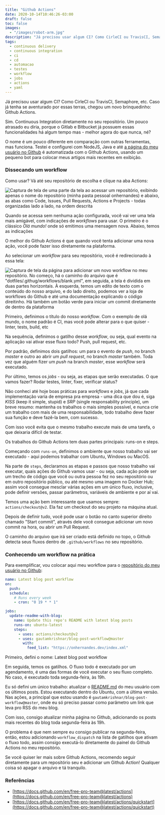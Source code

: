 ```yaml
---
title: "Github Actions"
date: 2020-10-14T10:46:26-03:00
draft: false
toc: false
images:
  - "/images/robot-arm.jpg"
description: "Já precisou usar algum CI? Como CirleCI ou TravisCI, Semaphore, etc. Caso já tenha se aventurado por essas terras, chegou um novo brinquedinho: Github Actions"
tags:
  - continuous delivery
  - continuous integration
  - ci
  - cd
  - automacao
  - testes
  - workflow
  - jobs
  - actions
  - yaml
---
```


Já precisou usar algum CI? Como CirleCI ou TravisCI, Semaphore, etc. Caso já tenha se aventurado por essas terras, chegou um novo brinquedinho: Github Actions.

Sim. Continuous Integration diretamente no seu repositório. Um pouco atrasado eu diria, porque o Gitlab e Bitbucket já possuem essas funcionalidades há algum tempo mas - melhor agora do que nunca, né?

O nome é um pouco diferente em comparação com outras ferramentas, mas funciona. Testei e configurei com NodeJS, Java e até [a página do meu usuário no Github](http://github.com/onhernandes/) é automatizada com o Github Actions, usando um pequeno bot para colocar meus artigos mais recentes em exibição.

### Dissecando um workflow

Como usar? Vá até seu repositório de escolha e clique na aba Actions:

![Captura de tela de uma parte da tela ao acessar um repositório, exibindo apenas o nome do repositório (minha pasta pessoal onhernandes) e abaixo, as abas como Code, Issues, Pull Requests, Actions e Projects - todas organizadas lado a lado, na ordem descrita](/images/Github-Actions/screenshot-github-repo-menu.jpg)


Quando se acessa sem nenhuma ação configurada, você vai ver uma tela mais amigável, com indicações de *workflows* para usar.  O primeiro é o clássico *Olá mundo!* onde só emitimos uma mensagem nova. Abaixo, temos as indicações

O melhor do Github Actions é que quando você tenta adicionar uma nova ação, você pode fazer isso diretamente na plataforma. 

Ao selecionar um *workflow* para seu repositório, você é redirecionado à essa tela:

![Captura de tela da página para adicionar um novo workflow no meu repositório. No começo, há o caminho do arquivo que é "dotfiles/.githug/workflows/blank.yml", em seguida, a tela é dividida em duas partes horizontais. À esquerda, temos um edito de texto com o conteúdo do nosso arquivo, e do lado direito, podemos ver a loja de workflows do Github e até uma documentação explicando o código direitinho. Há também um botão verde para iniciar um commit diretamente de dentro da plataforma](/images/Github-Actions/screenshot-github-action-edit.jpg)

Primeiro, definimos o título do nosso *workflow*. Com o exemplo de olá mundo, o nome padrão é CI, mas você pode alterar para o que quiser - linter, tests, build, etc

Na sequência, definimos o gatilho desse *workflow*, ou seja, qual evento na aplicação vai ativar esse fluxo todo? Push, pull request, etc. 

Por padrão, definimos dois gatilhos: um para o evento de *push*, no branch *master* e outro ao abrir um *pull request*, no branch *master* também. Toda vez que alguém fizer um *push* na branch *master*, esse *workflow* será executado.

Por último, temos os *jobs* - ou seja, as etapas que serão executadas. O que vamos fazer? Rodar testes, linter, fixer, verificar status?

Não conheci até hoje boas práticas para *workflows* e *jobs*, já que cada implementação varia de empresa pra empresa -  uma dica que dou é, siga *KISS* (keep it simple, stupid) e *SRP* (single responsability principle), um breve resumo: mantenha os trabalhos o mais simples possível, e nunca crie um trabalho com mais de uma responsabilidade, todo trabalho deve fazer sua função e deve fazê-la bem, com sucesso.

Com isso você evita que o mesmo trabalho execute mais de uma tarefa, o que deixaria difícil de testar.

Os trabalhos do Github Actions tem duas partes principais: runs-on e steps. 

Começando com `runs-on`, definimos o ambiente que nosso trabalho vai ser executado - aqui podemos trabalhar com Ubuntu, Windows ou MacOS.

Na parte de `steps`, declaramos as etapas e passos que nosso trabalho vai executar, quais ações do Github vamos usar - ou seja, cada ação pode ser um trecho de código que você ou outra pessoa fez no seu repositório ou em outro repositório público, ou até mesmo uma imagem no Docker Hub; assim você consegue mesclar várias ações em um único fluxo, inclusive, pode definir versões, passar parâmetros, variáveis de ambiente e por aí vai.

Temos uma ação bem interessante que usamos sempre: `actions/checkout@v2`. Ela faz um checkout do seu projeto na máquina atual.

Depois de definir tudo, você pode usar o botão no canto superior direito chamado "Start commit", através dele você consegue adicionar um novo commit na hora, ou abrir um Pull Request.

O caminho do arquivo que irá ser criado está definido no topo, o Github detecta seus fluxos dentro de `.github/workflows` no seu repositório.

### Conhecendo um workflow na prática

Para exemplificar, vou colocar aqui meu workflow para o [repositório do meu usuário no Github](https://github.com/onhernandes/onhernandes/blob/main/.github/workflows/latest-posts.yml):

```yaml
name: Latest blog post workflow
on:
  push:
  schedule:
    # Runs every week
    - cron: "0 19 * * 1"

jobs:
  update-readme-with-blog:
    name: Update this repo's README with latest blog posts
    runs-on: ubuntu-latest
    steps:
      - uses: actions/checkout@v2
      - uses: gautamkrishnar/blog-post-workflow@master
        with:
          feed_list: "https://onhernandes.dev/index.xml"
```

Primeiro, defini o nome: Latest blog post workflow

Em seguida, temos os gatilhos. O fluxo todo é executado por um agendamento, é uma das formas de você executar o seu fluxo completo. No caso, é executado toda segunda-feira, às 19h.

Eu só defini um único trabalho: atualizar o [README.md](http://readme.md) do meu usuário com os últimos posts. Estou executando dentro do Ubuntu, com a última versão. Nas ações, a principal que estou usando é `gautamkrishnar/blog-post-workflow@master`, onde eu só preciso passar como parâmetro um link que leva pro RSS do meu blog.

Com isso, consigo atualizar minha página no Github, adicionando os posts mais recentes do blog toda segunda-feira às 19h.

O problema é que nem sempre eu consigo publicar na segunda-feira, então, estou adicionando `workflow_dispatch` na lista de gatilhos que ativam o fluxo todo, assim consigo executá-lo diretamente do painel do Github Actions no meu repositório.

Se você quiser ler mais sobre Github Actions, recomendo seguir diretamente para um repositório seu e adicionar um Github Action! Qualquer coisa só apagar o arquivo e tá tranquilo.

### Referências

- [https://docs.github.com/en/free-pro-team@latest/actions](https://docs.github.com/en/free-pro-team@latest/actions)
- [https://docs.github.com/en/free-pro-team@latest/actions/quickstart](https://docs.github.com/en/free-pro-team@latest/actions/quickstart)
